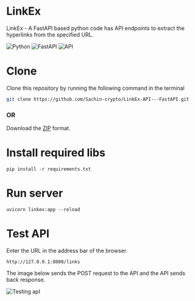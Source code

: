 # LinkEx
LinkEx - A FastAPI based python code has API endpoints to extract the hyperlinks from the specified URL.

![Python](https://img.shields.io/badge/python-0077b6)
![FastAPI](https://img.shields.io/badge/FastAPI-ff006e)
![API](https://img.shields.io/badge/API-ffafcc)

# Clone
Clone this repository by running the following command in the terminal

```bash
git clone https://github.com/Sachin-crypto/LinkEx-API---FastAPI.git
```
### OR
Download the [ZIP](https://github.com/Sachin-crypto/LinkEx-API---FastAPI/archive/refs/heads/main.zip) format.

# Install required libs
```
pip install -r requirements.txt
```
# Run server
```
uvicorn linkex:app --reload
```
# Test API
Enter the URL in the address bar of the browser.

```
http://127.0.0.1:8000/links
```

The image below sends the POST request to the API and the API sends back response.

![Testing apI](https://user-images.githubusercontent.com/72191416/221201207-b363f16a-c184-4aad-aeb8-4d6a0e71e8ae.png)
